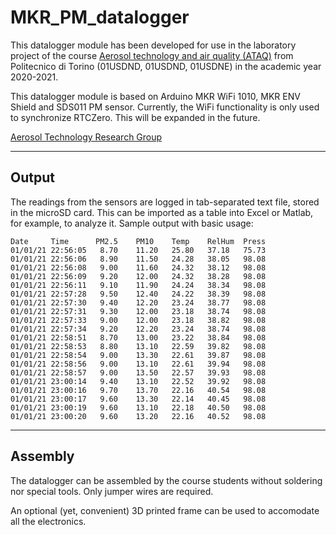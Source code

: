 # MKR_PM_datalogger
 
 This datalogger module has been developed for use in the laboratory project of the course [Aerosol technology and air quality (ATAQ)](https://didattica.polito.it/pls/portal30/gap.pkg_guide.viewGap?p_cod_ins=01USDND&p_a_acc=2021&p_header=S&p_lang=IT "ATAQ course description at PoliTo's website") from Politecnico di Torino (01USDND, 01USDND, 01USDNE) in the academic year 2020-2021.

 This datalogger module is based on Arduino MKR WiFi 1010, MKR ENV Shield and SDS011 PM sensor.
 Currently, the WiFi functionality is only used to synchronize RTCZero. This will be expanded in the future.






[Aerosol Technology Research Group](http://aerosoltech.polito.it/ "Aerosol Technology Research Group")

***



## Output


The readings from the sensors are logged in tab-separated text file, stored in the microSD card.
This can be imported as a table into Excel or Matlab, for example, to analyze it.
Sample output with basic usage:

```
Date     Time	   PM2.5	PM10	Temp	RelHum	Press
01/01/21 22:56:05	8.70	11.20	25.80	37.18	75.73	
01/01/21 22:56:06	8.90	11.50	24.28	38.05	98.08	
01/01/21 22:56:08	9.00	11.60	24.32	38.12	98.08	
01/01/21 22:56:09	9.20	12.00	24.32	38.28	98.08	
01/01/21 22:56:11	9.10	11.90	24.24	38.34	98.08	
01/01/21 22:57:28	9.50	12.40	24.22	38.39	98.08	
01/01/21 22:57:30	9.40	12.20	23.24	38.77	98.08	
01/01/21 22:57:31	9.30	12.00	23.18	38.74	98.08	
01/01/21 22:57:33	9.00	12.00	23.18	38.82	98.08	
01/01/21 22:57:34	9.20	12.20	23.24	38.74	98.08	
01/01/21 22:58:51	8.70	13.00	23.22	38.84	98.08	
01/01/21 22:58:53	8.80	13.10	22.59	39.82	98.08	
01/01/21 22:58:54	9.00	13.30	22.61	39.87	98.08	
01/01/21 22:58:56	9.00	13.10	22.61	39.94	98.08	
01/01/21 22:58:57	9.00	13.50	22.57	39.93	98.08
01/01/21 23:00:14	9.40	13.10	22.52	39.92	98.08	
01/01/21 23:00:16	9.70	13.70	22.16	40.54	98.08	
01/01/21 23:00:17	9.60	13.30	22.14	40.45	98.08	
01/01/21 23:00:19	9.60	13.10	22.18	40.50	98.08	
01/01/21 23:00:20	9.60	13.20	22.16	40.52	98.08	
```

***



## Assembly

The datalogger can be assembled by the course students without soldering nor special tools. Only jumper wires are required. 

An optional (yet, convenient) 3D printed frame can be used to accomodate all the electronics.
  
